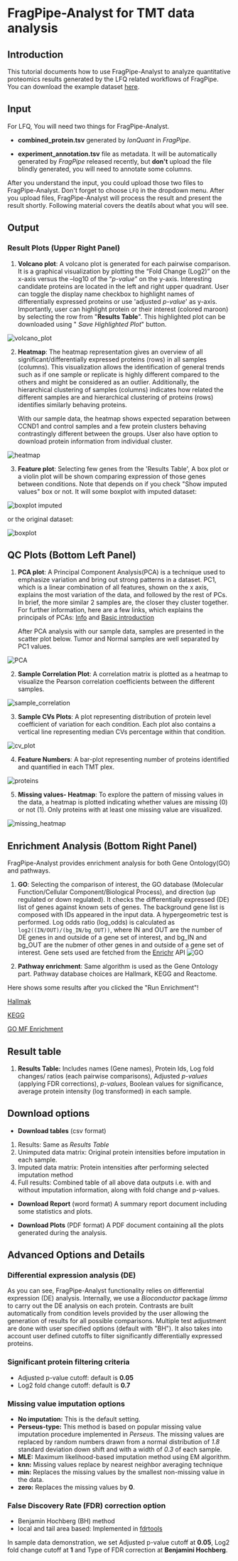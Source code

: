 # FragPipe-Analyst for TMT data analysis

## Introduction
This tutorial documents how to use FragPipe-Analyst to analyze quantitative proteomics results generated by the LFQ related workflows of FragPipe. You can download the example dataset [here](https://drive.google.com/drive/folders/1yQKopkN4CGlRxwEQHOzv6ueAkNbhcydV?usp=sharing). 

## Input

For LFQ, You will need two things for FragPipe-Analyst.

- **combined_protein.tsv** generated by *IonQuant* in *FragPipe*.

- **experiment_annotation.tsv** file as metadata. It will be automatically generated by *FragPipe* released recently, but **don't** upload the file blindly generated, you will need to annotate some columns.

After you understand the input, you could upload those two files to FragPipe-Analyst. Don't forget to choose `LFQ` in the dropdown menu. After you upload files, FragPipe-Analyst will process the result and present the result shortly. Following material covers the deatils about what you will see.

## Output

### Result Plots (Upper Right Panel)
1.  **Volcano plot**: A volcano plot is generated for each pairwise
    comparison. It is a graphical visualization by plotting the “Fold
    Change (Log2)” on the x-axis versus the –log10 of the “*p-value*”
    on the y-axis. Interesting candidate proteins are located in the
    left and right upper quadrant. User can toggle the display name
    checkbox to highlight names of differentially expressed proteins or
    use 'adjusted *p-value*' as y-axis. Importantly, user can highlight
    protein or their interest (colored maroon) by selecting the row from
    "**Results Table**". This highlighted plot can be downloaded using " *Save Highlighted Plot*" button.

![volcano\_plot](Volcano_CCND1_vs_CONTROL.jpg)

2.  **Heatmap**: The heatmap representation gives an overview of all
    significant/differentially expressed proteins (rows) in all samples (columns). This visualization allows the identification of general trends such as if one sample or replicate is highly different compared to the others and might be considered as an outlier. Additionally, the hierarchical clustering of samples (columns) indicates how related the different samples are and hierarchical clustering of proteins (rows) identifies similarly behaving proteins.
    
    With our sample data, the heatmap shows expected separation between CCND1 and control samples and a few protein clusters behaving contrastingly different between the groups. User also have option to download protein information from individual cluster.

![heatmap](DE_heatmap.svg)

3. **Feature plot**: Selecting few genes from the 'Results Table', A box plot or a violin plot will be shown comparing expression of those genes between conditions. 
Note that depends on if you check "Show imputed values" box or not. It will some boxplot with imputed dataset:

![boxplot imputed](CCND1_box_imputed.png)

or the original dataset:

![boxplot](CCND1_box.png)

## QC Plots (Bottom Left Panel)
1. **PCA plot**: A Principal Component Analysis(PCA) is a technique used to emphasize variation and bring out strong patterns in a dataset. PC1, which is a linear combination of all features, shown on the x axis,  explains the most variation of the data, and followed by the rest of PCs. In brief, the more similar 2 samples are, the closer they cluster together. For further information, here are a few links, which explains the principals of PCAs: [Info](ttp://ordination.okstate.edu/PCA.htm) and [Basic
    introduction](http://setosa.io/ev/principal-component-analysis/)

    After PCA analysis with our sample data, samples are presented in the scatter plot below. Tumor and Normal samples are well separated by PC1 values. 
    
![PCA](pca.png)

2. **Sample Correlation Plot**: A correlation matrix is plotted as a heatmap to visualize the Pearson correlation coefficients between the different samples.

![sample_correlation](Correlation_plot.svg)

3. **Sample CVs Plots**: A plot representing distribution of protein level coefficient of variation for each condition. Each plot also contains a vertical line representing median CVs percentage within that condition.

![cv\_plot](Sample_CV.svg)

4. **Feature Numbers**: A bar-plot representing number of proteins
    identified and quantified in each TMT plex.
    
![proteins](proteins_plot.svg)

5. **Missing values- Heatmap**: To explore the pattern of missing values in the data, a heatmap is plotted indicating whether values are missing (0) or not (1). Only proteins with at least one missing
    value are visualized.
 
![missing\_heatmap](Missing_value_heatmap.svg)

## Enrichment Analysis (Bottom Right Panel)

FragPipe-Analyst provides enrichment analysis for both Gene Ontology(GO) and pathways.

1. **GO**: Selecting the comparison of interest, the GO database (Molecular Function/Cellular Component/Biological Process), and direction (up regulated or down regulated). It checks the differentially expressed (DE) list of genes against known sets of genes. The background gene list is composed with IDs appeared in the input data. A hypergeometric test is performed. Log odds ratio (log_odds) is calculated as `log2((IN/OUT)/(bg_IN/bg_OUT))`, where IN and OUT are the number of DE genes in and outside of a gene set of interest, and bg_IN and bg_OUT are the nubmer of other genes in and outside of a gene set of interest. Gene sets used are fetched from the [Enrichr](https://maayanlab.cloud/Enrichr/) API
![GO](GO_term.png)

1. **Pathway enrichment**: Same algorithm is used as the Gene Ontology part. Pathway database choices are Hallmark, KEGG and Reactome.

Here shows some results after you clicked the "Run Enrichment"!

[Hallmak](hallmark_enrichment.png)

[KEGG](KEGG_enrichment.png)

[GO MF Enrichment](GO_MF_enrichment.png)

## Result table

1.  **Results Table:** Includes names (Gene names), Protein Ids, Log
    fold changes/ ratios (each pairwise comparisons), Adjusted
    *p-values* (applying FDR corrections), *p-values*, Boolean values
    for significance, average protein intensity (log transformed) in
    each sample.

## Download options

-   **Download tables** (csv format)

1.  Results: Same as *Results Table*
2.  Unimputed data matrix: Original protein intensities before
    imputation in each sample.
3.  Imputed data matrix: Protein intensities after performing selected
    imputation method
4.  Full results: Combined table of all above data outputs i.e. with and
    without imputation information, along with fold change and p-values.

-   **Download Report** (word format) A summary report document
    including some statistics and plots.

-   **Download Plots** (PDF format) A PDF document containing all the
    plots generated during the analysis.

## Advanced Options and Details

### Differential expression analysis (DE)
As you can see, FragPipe-Analyst functionality relies on differential expression (DE) analysis. Internally, we use a *Bioconductor* package *limma* to carry out the DE analysis on each protein. Contrasts are built automatically from condition levels provided by the user allowing the generation of results for all possible comparisons. Multiple test adjustment are done with user specified options (default with "BH"). It also takes into account user defined cutoffs to filter significantly differentially expressed proteins.

### Significant protein filtering criteria

-   Adjusted p-value cutoff: default is **0.05**
-   Log2 fold change cutoff: default is **0.7**

### Missing value imputation options

-   **No imputation:** This is the default setting.
-   **Perseus-type:** This method is based on popular missing value
    imputation procedure implemented in *Perseus*. The missing values are replaced by random numbers drawn from a normal distribution of *1.8* standard deviation down shift and with a
    width of *0.3* of each sample.
-   **MLE:** Maximum likelihood-based imputation method using EM algorithm. 
-   **knn:** Missing values replace by nearest neighbor averaging technique
-   **min:** Replaces the missing values by the smallest non-missing value in the data.
-   **zero:** Replaces the missing values by **0**.

### False Discovery Rate (FDR) correction option
-   Benjamin Hochberg (BH) method
-   local and tail area based: Implemented in [fdrtools](https://strimmerlab.github.io/software/fdrtool/index.html)


In sample data demonstration, we set Adjusted p-value cutoff at **0.05**, Log2 fold change cutoff at **1** and Type of FDR correction at **Benjamini Hochberg**. 
